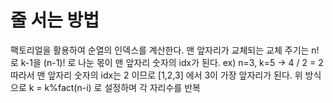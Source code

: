 # 줄 서는 방법
팩토리얼을 활용하여 순열의 인덱스를 계산한다.
맨 앞자리가 교체되는 교체 주기는 n!로 k-1을 (n-1)! 로 나눈 몫이 맨 앞자리 숫자의 idx가 된다.
ex) n=3, k=5 -> 4 / 2 = 2 따라서 맨 앞자리 숫자의 idx는 2 이므로 [1,2,3] 에서 3이 가장 앞자리가 된다.
위 방식으로 k = k%fact(n-i) 로 설정하며 각 자리수를 반복
